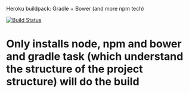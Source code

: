 Heroku buildpack: Gradle + Bower (and more npm tech)

[![Build Status](https://travis-ci.org/ether-camp/heroku-buildpack-gradle-bower.svg?branch=master)](https://https://travis-ci.org/ether-camp/heroku-buildpack-gradle-bower)

Only installs node, npm and bower and gradle task (which understand the structure of the project structure) will do the build
=========================

